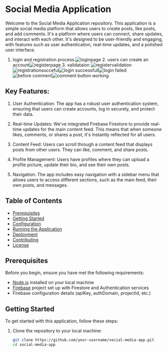 # Social Media Application

Welcome to the Social Media Application repository. This application is a simple social media platform that allows users to create posts, like posts, and add comments.
 It's a platform where users can connect, share updates, and interact with each other. It's designed to be user-friendly and engaging, with features such as user authentication, real-time updates, and a polished user interface.

1. login and registration process.![loginpage](https://github.com/Jagdish24-uc/socialmedia/assets/71270068/1f39e180-97f5-4627-b739-5da45f8fdcea)  2. users can create an account![registerpage](https://github.com/Jagdish24-uc/socialmedia/assets/71270068/91305f6f-2d42-4804-8fea-61868c9cab46) 3. validataion ![registervalidation](https://github.com/Jagdish24-uc/socialmedia/assets/71270068/10c50126-3cdb-4714-835b-68024e364bc5)![registrationsucceful](https://github.com/Jagdish24-uc/socialmedia/assets/71270068/ba20dc3b-6472-420d-8f97-4df2bc21556e)![login successfull](https://github.com/Jagdish24-uc/socialmedia/assets/71270068/4a3a7717-8e9d-4490-ab17-fda347b12452)![login failed](https://github.com/Jagdish24-uc/socialmedia/assets/71270068/79eb9a3a-1697-4870-9488-f7df532d8be1)![before comment](https://github.com/Jagdish24-uc/socialmedia/assets/71270068/a9fa199e-c68b-42bc-bb56-5e08c0df68ed)![comment button working](https://github.com/Jagdish24-uc/socialmedia/assets/71270068/4221048e-cca1-48db-bbc9-92ddd68b5102)










## Key Features:

1. User Authentication: The app has a robust user authentication system, ensuring that users can create accounts, log in securely, and protect their data.

2. Real-time Updates: We've integrated Firebase Firestore to provide real-time updates for the main content feed. This means that when someone likes, comments, or shares a post, it's instantly reflected for all users.

3. Content Feed: Users can scroll through a content feed that displays posts from other users. They can like, comment, and share posts.

4. Profile Management: Users have profiles where they can upload a profile picture, update their bio, and see their own posts.

5. Navigation: The app includes easy navigation with a sidebar menu that allows users to access different sections, such as the main feed, their own posts, and messages.

## Table of Contents

- [Prerequisites](#prerequisites)
- [Getting Started](#getting-started)
- [Configuration](#configuration)
- [Running the Application](#running-the-application)
- [Deployment](#deployment)
- [Contributing](#contributing)
- [License](#license)

## Prerequisites

Before you begin, ensure you have met the following requirements:

- [Node.js](https://nodejs.org/) installed on your local machine
- [Firebase](https://firebase.google.com/) project set up with Firestore and Authentication services
- Firebase configuration details (apiKey, authDomain, projectId, etc.)

## Getting Started

To get started with this application, follow these steps:

1. Clone the repository to your local machine:

   ```bash
   git clone https://github.com/your-username/social-media-app.git
   cd social-media-app
